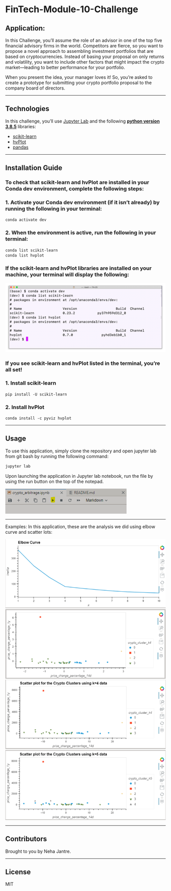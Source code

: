 # FinTech-Module-10-Challenge
## Application:
In this Challenge, you’ll assume the role of an advisor in one of the top five financial advisory firms in the world. Competitors are fierce, so you want to propose a novel approach to assembling investment portfolios that are based on cryptocurrencies. Instead of basing your proposal on only returns and volatility, you want to include other factors that might impact the crypto market—leading to better performance for your portfolio.

When you present the idea, your manager loves it! So, you’re asked to create a prototype for submitting your crypto portfolio proposal to the company board of directors.


---
## Technologies

In this challenge, you’ll use [Jupyter Lab](https://jupyterlab.readthedocs.io/en/stable/) and the following  **[python version 3.8.5](https://www.python.org/downloads/)** libraries:

* [scikit-learn](https://scikit-learn.org/stable/)
*  [hvPlot](https://hvplot.holoviz.org/index.html)
* [pandas](https://pandas.pydata.org/docs/)

---
## Installation Guide


  ### To check that scikit-learn and hvPlot are installed in your Conda dev environment, complete the following steps:

  ### 1. Activate your Conda dev environment (if it isn’t already) by running the following in your terminal:
```
conda activate dev
```
### 2. When the environment is active, run the following in your terminal:
```
conda list scikit-learn
conda list hvplot
```
### If the scikit-learn and hvPlot libraries are installed on your machine, your terminal will display the following:
![](Images/scikitlearn-hvplot-confirm.png)
### If you see scikit-learn and hvPlot listed in the terminal, you’re all set!

  ### 1. Install scikit-learn
```
pip install -U scikit-learn
```
### 2. Install hvPlot
```
conda install -c pyviz hvplot
```
---
## Usage

To use this application, simply clone the repository and open jupyter lab from git bash by running the following command:

```python
jupyter lab
```

Upon launching the application in Jupyter lab notebook, run the file by using the run button on the top of the notepad.

![run](Images/run.png)

---
Examples:
In this application, these are the analysis we did using elbow curve and scatter lots:

![elbowcurve](Images/elbowcurve.png)
![scatterplot-pricechange](Images/scatterplot-pricechange.png)
![k4scatterplot](Images/k4scatterplot.png)
![k5scatterplot](Images/k5scatterplot.png)

---

## Contributors

Brought to you by Neha Jantre.

---

## License

MIT